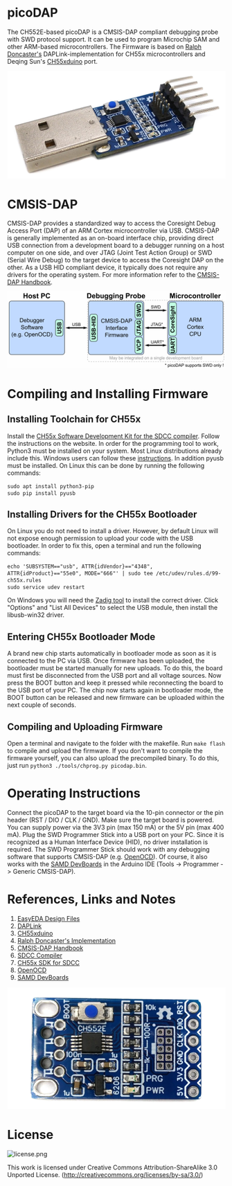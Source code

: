 # picoDAP
The CH552E-based picoDAP is a CMSIS-DAP compliant debugging probe with SWD protocol support. It can be used to program Microchip SAM and other ARM-based microcontrollers. The Firmware is based on [Ralph Doncaster's](https://github.com/nerdralph/ch554_sdcc/tree/master/examples/CMSIS_DAP) DAPLink-implementation for CH55x microcontrollers and Deqing Sun's [CH55xduino](https://github.com/DeqingSun/ch55xduino) port.

![picoDAP_pic1.jpg](https://raw.githubusercontent.com/wagiminator/CH552-picoDAP/main/documentation/picoDAP_pic1.jpg)

# CMSIS-DAP
CMSIS-DAP provides a standardized way to access the Coresight Debug Access Port (DAP) of an ARM Cortex microcontroller via USB. CMSIS-DAP is generally implemented as an on-board interface chip, providing direct USB connection from a development board to a debugger running on a host computer on one side, and over JTAG (Joint Test Action Group) or SWD (Serial Wire Debug) to the target device to access the Coresight DAP on the other. As a USB HID compliant device, it typically does not require any drivers for the operating system. For more information refer to the [CMSIS-DAP Handbook](https://os.mbed.com/handbook/CMSIS-DAP).

![CMSIS-DAP.png](https://raw.githubusercontent.com/wagiminator/CH552-picoDAP/main/documentation/picoDAP_CMSIS-DAP.png)

# Compiling and Installing Firmware
## Installing Toolchain for CH55x
Install the [CH55x Software Development Kit for the SDCC compiler](https://github.com/Blinkinlabs/ch554_sdcc). Follow the instructions on the website. In order for the programming tool to work, Python3 must be installed on your system. Most Linux distributions already include this. Windows users can follow these [instructions](https://www.pythontutorial.net/getting-started/install-python/). In addition pyusb must be installed. On Linux this can be done by running the following commands:

```
sudo apt install python3-pip
sudo pip install pyusb
```

## Installing Drivers for the CH55x Bootloader
On Linux you do not need to install a driver. However, by default Linux will not expose enough permission to upload your code with the USB bootloader. In order to fix this, open a terminal and run the following commands:

```
echo 'SUBSYSTEM=="usb", ATTR{idVendor}=="4348", ATTR{idProduct}=="55e0", MODE="666"' | sudo tee /etc/udev/rules.d/99-ch55x.rules
sudo service udev restart
```

On Windows you will need the [Zadig tool](https://zadig.akeo.ie/) to install the correct driver. Click "Options" and "List All Devices" to select the USB module, then install the libusb-win32 driver.

## Entering CH55x Bootloader Mode
A brand new chip starts automatically in bootloader mode as soon as it is connected to the PC via USB. Once firmware has been uploaded, the bootloader must be started manually for new uploads. To do this, the board must first be disconnected from the USB port and all voltage sources. Now press the BOOT button and keep it pressed while reconnecting the board to the USB port of your PC. The chip now starts again in bootloader mode, the BOOT button can be released and new firmware can be uploaded within the next couple of seconds.

## Compiling and Uploading Firmware
Open a terminal and navigate to the folder with the makefile. Run ```make flash``` to compile and upload the firmware. If you don't want to compile the firmware yourself, you can also upload the precompiled binary. To do this, just run ```python3 ./tools/chprog.py picodap.bin```.

# Operating Instructions
Connect the picoDAP to the target board via the 10-pin connector or the pin header (RST / DIO / CLK / GND). Make sure the target board is powered. You can supply power via the 3V3 pin (max 150 mA) or the 5V pin (max 400 mA). Plug the SWD Programmer Stick into a USB port on your PC. Since it is recognized as a Human Interface Device (HID), no driver installation is required. The SWD Programmer Stick should work with any debugging software that supports CMSIS-DAP (e.g. [OpenOCD](http://openocd.org/)). Of course, it also works with the [SAMD DevBoards](https://github.com/wagiminator/SAMD-Development-Boards) in the Arduino IDE (Tools -> Programmer -> Generic CMSIS-DAP).

# References, Links and Notes
1. [EasyEDA Design Files](https://oshwlab.com/wagiminator/ch552-swd-programmer)
2. [DAPLink](https://github.com/ARMmbed/DAPLink)
3. [CH55xduino](https://github.com/DeqingSun/ch55xduino)
4. [Ralph Doncaster's Implementation](https://github.com/nerdralph/ch554_sdcc/tree/master/examples/CMSIS_DAP)
5. [CMSIS-DAP Handbook](https://os.mbed.com/handbook/CMSIS-DAP)
6. [SDCC Compiler](https://sdcc.sourceforge.net/)
7. [CH55x SDK for SDCC](https://github.com/Blinkinlabs/ch554_sdcc)
8. [OpenOCD](http://openocd.org/)
9. [SAMD DevBoards](https://github.com/wagiminator/SAMD-Development-Boards)

![picoDAP_pic2.jpg](https://raw.githubusercontent.com/wagiminator/CH552-picoDAP/main/documentation/picoDAP_pic2.jpg)

# License
![license.png](https://i.creativecommons.org/l/by-sa/3.0/88x31.png)

This work is licensed under Creative Commons Attribution-ShareAlike 3.0 Unported License. 
(http://creativecommons.org/licenses/by-sa/3.0/)
